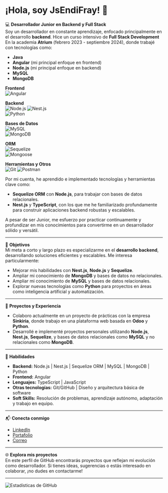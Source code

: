# ¡Hola, soy JsEndiFray! 👋

💻 **Desarrollador Junior en Backend y Full Stack**  
Soy un desarrollador en constante aprendizaje, enfocado principalmente en el desarrollo **backend**. Hice un curso intensivo de **Full Stack Development** En la academia **Atrium** (febrero 2023 - septiembre 2024), donde trabajé con tecnologías como:
- **Java**  
- **Angular** (mi principal enfoque en frontend)  
- **Node.js** (mi principal enfoque en backend)  
- **MySQL**  
- **MongoDB**


**Frontend**  
![Angular](https://img.shields.io/badge/Angular-DD0031?style=for-the-badge&logo=angular&logoColor=white)

**Backend**  
![Node.js](https://img.shields.io/badge/Node.js-339933?style=for-the-badge&logo=nodedotjs&logoColor=white)
![Nest.js](https://img.shields.io/badge/NestJS-E0234E?style=for-the-badge&logo=nestjs&logoColor=white)  
![Python](https://img.shields.io/badge/Python-3776AB?style=for-the-badge&logo=python&logoColor=white)

**Bases de Datos**  
![MySQL](https://img.shields.io/badge/MySQL-00000F?style=for-the-badge&logo=mysql&logoColor=white)  
![MongoDB](https://img.shields.io/badge/MongoDB-47A248?style=for-the-badge&logo=mongodb&logoColor=white)

**ORM**  
![Sequelize](https://img.shields.io/badge/Sequelize-52B0E7?style=for-the-badge&logo=sequelize&logoColor=white)  
![Mongoose](https://img.shields.io/badge/Mongoose-880000?style=for-the-badge&logo=javascript&logoColor=white)

**Herramientas y Otros**  
![Git](https://img.shields.io/badge/Git-F05032?style=for-the-badge&logo=git&logoColor=white)
![Postman](https://img.shields.io/badge/Postman-FF6C37?style=for-the-badge&logo=postman&logoColor=white)


Por mi cuenta, he aprendido e implementado tecnologías y herramientas clave como:
- **Sequelize ORM** con **Node.js**, para trabajar con bases de datos relacionales.
- **Nest.js** y **TypeScript**, con los que me he familiarizado profundamente para construir aplicaciones backend robustas y escalables.

A pesar de ser Junior, me esfuerzo por practicar continuamente y profundizar en mis conocimientos para convertirme en un desarrollador sólido y versátil.

---

🎯 **Objetivos**  
Mi meta a corto y largo plazo es especializarme en el **desarrollo backend**, desarrollando soluciones eficientes y escalables. Me interesa particularmente:
- Mejorar mis habilidades con **Nest.js**, **Node.js** y **Sequelize**.
- Ampliar mi conocimiento de **MongoDB** y bases de datos no relacionales.
- Ampliar mi conocimiento de **MySQL** y bases de datos relacionales.
- Explorar nuevas tecnologías como **Python** para proyectos en áreas como inteligencia artificial y automatización.

---

🚀 **Proyectos y Experiencia**  
- Colaboro actualmente en un proyecto de prácticas con la empresa **Sinkiria**, donde trabajo en una plataforma web basada en **Odoo** y **Python**.
- Desarrollé e implementé proyectos personales utilizando **Node.js**, **Nest.js**, **Sequelize**, y bases de datos relacionales como **MySQL** y no relacionales como **MongoDB**.

---

🌟 **Habilidades**  
- **Backend:** Node.js | Nest.js | Sequelize ORM | MySQL | MongoDB | Python  
- **Frontend:** Angular  
- **Lenguajes:** TypeScript | JavaScript
- **Otras tecnologías:** Git/GitHub | Diseño y arquitectura básica de software  
- **Soft Skills:** Resolución de problemas, aprendizaje autónomo, adaptación y trabajo en equipo.

---

📬 **Conecta conmigo**  
- [LinkedIn](https://www.linkedin.com/in/endifray/)  
- [Portafolio](Proximamente)  
- [Correo](endifmv@gmail.com)  

---

🌐 **Explora mis proyectos**  
En este perfil de GitHub encontrarás proyectos que reflejan mi evolución como desarrollador. Si tienes ideas, sugerencias o estás interesado en colaborar, ¡no dudes en contactarme!

---

![Estadísticas de GitHub](https://github-readme-stats.vercel.app/api?username=JsEndiFray&show_icons=true&theme=radical)
